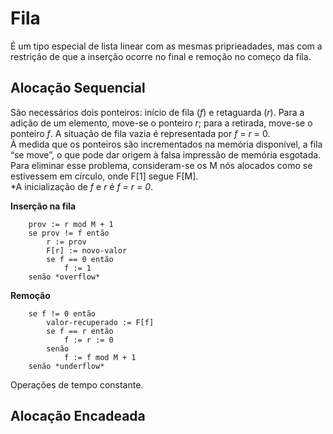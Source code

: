 # Fila
É um tipo especial de lista linear com as mesmas priprieadades, mas com a restrição de que a inserção ocorre no final e remoção no começo da fila.

## Alocação Sequencial
São necessários dois ponteiros: início de fila (*f*) e retaguarda (*r*). Para a adição de um elemento, move-se o ponteiro *r*; para a retirada, move-se o ponteiro *f*. A situação de fila vazia é representada por *f* = *r* = 0.
<br>
À medida que os ponteiros são incrementados na memória disponível, a fila “se move”, o que pode dar origem à falsa impressão de memória esgotada. Para eliminar esse problema, consideram-se os M nós alocados como se estivessem em círculo, onde F[1] segue F[M]. 
<br>
*A inicialização de *f* e *r* é *f = r = 0*.

**Inserção na fila**
```
    prov := r mod M + 1
    se prov != f então
        r := prov
        F[r] := novo-valor
        se f == 0 então
            f := 1
    senão *overflow*
```

**Remoção**
```
    se f != 0 então
        valor-recuperado := F[f]
        se f == r então
            f := r := 0
        senão
            f := f mod M + 1
    senão *underflow*
```
Operações de tempo constante.

## Alocação Encadeada

